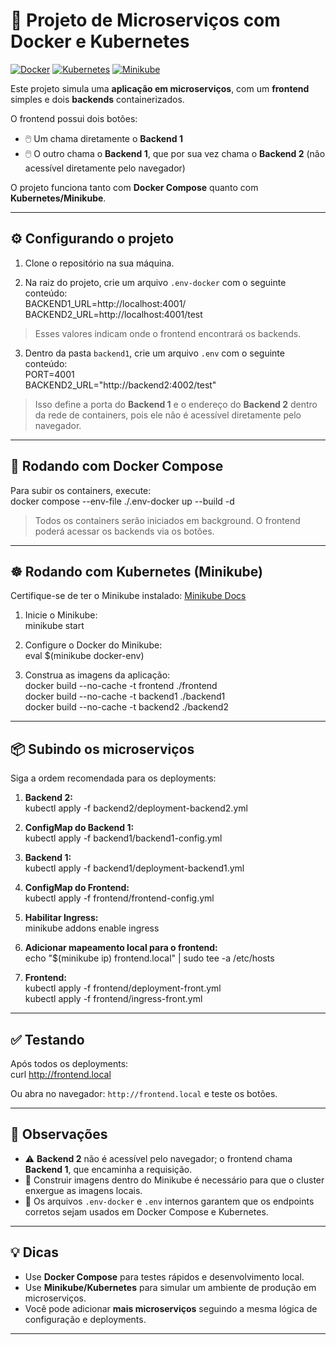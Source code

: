 # 🚀 Projeto de Microserviços com Docker e Kubernetes

[![Docker](https://img.shields.io/badge/Docker-2496ED?style=flat&logo=docker&logoColor=white)](https://www.docker.com/) 
[![Kubernetes](https://img.shields.io/badge/Kubernetes-326CE5?style=flat&logo=kubernetes&logoColor=white)](https://kubernetes.io/)
[![Minikube](https://img.shields.io/badge/Minikube-7F52FF?style=flat&logo=minikube&logoColor=white)](https://minikube.sigs.k8s.io/docs/start/)

Este projeto simula uma **aplicação em microserviços**, com um **frontend** simples e dois **backends** containerizados.

O frontend possui dois botões:  
- 🖱️ Um chama diretamente o **Backend 1**  
- 🖱️ O outro chama o **Backend 1**, que por sua vez chama o **Backend 2** (não acessível diretamente pelo navegador)

O projeto funciona tanto com **Docker Compose** quanto com **Kubernetes/Minikube**.

---

## ⚙️ Configurando o projeto

1. Clone o repositório na sua máquina.

2. Na raiz do projeto, crie um arquivo `.env-docker` com o seguinte conteúdo:  
BACKEND1_URL=http://localhost:4001/  
BACKEND2_URL=http://localhost:4001/test  

> Esses valores indicam onde o frontend encontrará os backends.

3. Dentro da pasta `backend1`, crie um arquivo `.env` com o seguinte conteúdo:  
PORT=4001  
BACKEND2_URL="http://backend2:4002/test"  

> Isso define a porta do **Backend 1** e o endereço do **Backend 2** dentro da rede de containers, pois ele não é acessível diretamente pelo navegador.

---

## 🐳 Rodando com Docker Compose

Para subir os containers, execute:  
docker compose --env-file ./.env-docker up --build -d  

> Todos os containers serão iniciados em background. O frontend poderá acessar os backends via os botões.

---

## ☸️ Rodando com Kubernetes (Minikube)

Certifique-se de ter o Minikube instalado: [Minikube Docs](https://minikube.sigs.k8s.io/docs/start/)

1. Inicie o Minikube:  
minikube start

2. Configure o Docker do Minikube:  
eval $(minikube docker-env)

3. Construa as imagens da aplicação:  
docker build --no-cache -t frontend ./frontend  
docker build --no-cache -t backend1 ./backend1  
docker build --no-cache -t backend2 ./backend2

---

## 📦 Subindo os microserviços

Siga a ordem recomendada para os deployments:

1. **Backend 2:**  
kubectl apply -f backend2/deployment-backend2.yml

2. **ConfigMap do Backend 1:**  
kubectl apply -f backend1/backend1-config.yml

3. **Backend 1:**  
kubectl apply -f backend1/deployment-backend1.yml

4. **ConfigMap do Frontend:**  
kubectl apply -f frontend/frontend-config.yml

5. **Habilitar Ingress:**  
minikube addons enable ingress

6. **Adicionar mapeamento local para o frontend:**  
echo "$(minikube ip) frontend.local" | sudo tee -a /etc/hosts

7. **Frontend:**  
kubectl apply -f frontend/deployment-front.yml  
kubectl apply -f frontend/ingress-front.yml

---

## ✅ Testando

Após todos os deployments:  
curl http://frontend.local  

Ou abra no navegador: `http://frontend.local` e teste os botões.

---

## 📌 Observações

- ⚠️ **Backend 2** não é acessível pelo navegador; o frontend chama **Backend 1**, que encaminha a requisição.  
- 🔹 Construir imagens dentro do Minikube é necessário para que o cluster enxergue as imagens locais.  
- 🔧 Os arquivos `.env-docker` e `.env` internos garantem que os endpoints corretos sejam usados em Docker Compose e Kubernetes.

---

## 💡 Dicas

- Use **Docker Compose** para testes rápidos e desenvolvimento local.  
- Use **Minikube/Kubernetes** para simular um ambiente de produção em microserviços.  
- Você pode adicionar **mais microserviços** seguindo a mesma lógica de configuração e deployments.

---
